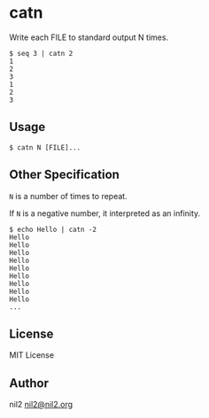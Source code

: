 catn
====

Write each FILE to standard output N times.

```
$ seq 3 | catn 2
1
2
3
1
2
3
```

Usage
-----

```
$ catn N [FILE]...
```

Other Specification
-------------------

`N` is a number of times to repeat.

If `N` is a negative number, it interpreted as an infinity.

```
$ echo Hello | catn -2
Hello
Hello
Hello
Hello
Hello
Hello
Hello
Hello
Hello
...
```

License
-------

MIT License

Author
------

nil2 <nil2@nil2.org>
